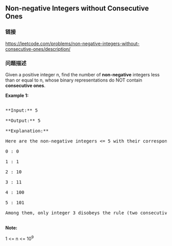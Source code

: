 ## Non-negative Integers without Consecutive Ones  
### 链接  
https://leetcode.com/problems/non-negative-integers-without-consecutive-ones/description/  
### 问题描述
Given a positive integer n, find the number of **non-negative** integers less than or equal to n, whose binary representations do NOT contain **consecutive ones**.

**Example 1:**<br />
<pre>
**Input:** 5
**Output:** 5
**Explanation:** 
Here are the non-negative integers <= 5 with their corresponding binary representations:
0 : 0
1 : 1
2 : 10
3 : 11
4 : 100
5 : 101
Among them, only integer 3 disobeys the rule (two consecutive ones) and the other 5 satisfy the rule. 
</pre>


**Note:**
1 <= n <= 10<sup>9</sup>

